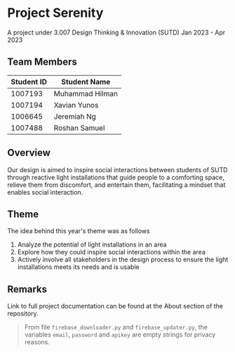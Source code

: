 # Project Serenity 
A project under 3.007 Design Thinking & Innovation (SUTD)
Jan 2023 - Apr 2023

## Team Members

|Student ID|Student Name   |
|----------|---------------|
|1007193   |Muhammad Hilman|
|1007194   |Xavian Yunos   |
|1006645   |Jeremiah Ng    |
|1007488   |Roshan Samuel  |

## Overview

Our design is aimed to inspire social interactions between students of SUTD through reactive light installations that guide people to a comforting space, relieve them from discomfort, and entertain them, facilitating a mindset that enables social interaction. 

## Theme

The idea behind this year's theme was as follows

1. Analyze the potential of light installations in an area
2. Explore how they could inspire social interactions within the area
3. Actively involve all stakeholders in the design process to ensure the light installations meets its needs and is usable

## Remarks

Link to full project documentation can be found at the About section of the repository.

> From file ``firebase_downloader.py`` and ``firebase_updater.py``, the variables ``email``, ``password`` and ``apikey`` are empty strings for privacy reasons.